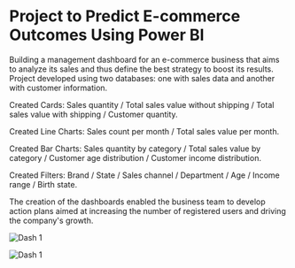# Project to Predict E-commerce Outcomes Using Power BI

Building a management dashboard for an e-commerce business that aims to analyze its sales and thus define the best strategy to boost its results. Project developed using two databases: one with sales data and another with customer information.

Created Cards:
Sales quantity / Total sales value without shipping / Total sales value with shipping  / Customer quantity.

Created Line Charts:
Sales count per month / Total sales value per month.

Created Bar Charts:
Sales quantity by category / Total sales value by category / Customer age distribution / Customer income distribution.

Created Filters:
Brand / State / Sales channel / Department / Age / Income range / Birth state.

The creation of the dashboards enabled the business team to develop action plans aimed at increasing the number of registered users and driving the company's growth.

![Dash 1]([URL_da_imagem](https://github.com/martinez-ie/powerbi-dashboards/blob/main/1.png))

![Dash 1]([URL_da_imagem](https://github.com/martinez-ie/powerbi-dashboards/blob/main/2.png))

